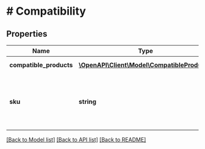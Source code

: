 # # Compatibility

## Properties

Name | Type | Description | Notes
------------ | ------------- | ------------- | -------------
**compatible_products** | [**\OpenAPI\Client\Model\CompatibleProduct[]**](CompatibleProduct.md) | This container consists of an array of motor vehicles (make, model, year, trim, engine) that are compatible with the motor vehicle part or accessory specified by the sku value. | [optional]
**sku** | **string** | The seller-defined SKU value of the inventory item that will be associated with the compatible vehicles.&lt;br&gt;&lt;br&gt;&lt;span class&#x3D;\&quot;tablenote\&quot;&gt;&lt;b&gt;Note:&lt;/b&gt; This field is not applicable to the &lt;strong&gt;createOrReplaceProductCompatibility&lt;/strong&gt; method, as the SKU value for the inventory item is passed in as part of the call URI and not in the request payload. It is always returned with the &lt;a href&#x3D;\&quot;/api-docs/sell/inventory/resources/inventory_item/product_compatibility/methods/getProductCompatibility\&quot; target&#x3D;\&quot;_blank \&quot;&gt;getProductCompatibility&lt;/a&gt; method.&lt;/span&gt; | [optional]

[[Back to Model list]](../../README.md#models) [[Back to API list]](../../README.md#endpoints) [[Back to README]](../../README.md)
